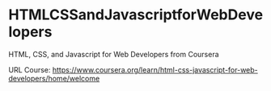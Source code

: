 # HTMLCSSandJavascriptforWebDevelopers
HTML, CSS, and Javascript for Web Developers from Coursera

URL Course:
https://www.coursera.org/learn/html-css-javascript-for-web-developers/home/welcome
